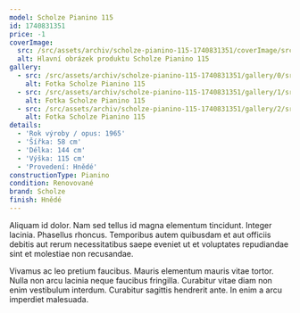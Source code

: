 ```yaml
---
model: Scholze Pianino 115
id: 1740831351
price: -1
coverImage:
  src: /src/assets/archiv/scholze-pianino-115-1740831351/coverImage/src.jpg
  alt: Hlavní obrázek produktu Scholze Pianino 115
gallery:
  - src: /src/assets/archiv/scholze-pianino-115-1740831351/gallery/0/src.jpg
    alt: Fotka Scholze Pianino 115
  - src: /src/assets/archiv/scholze-pianino-115-1740831351/gallery/1/src.jpg
    alt: Fotka Scholze Pianino 115
  - src: /src/assets/archiv/scholze-pianino-115-1740831351/gallery/2/src.jpg
    alt: Fotka Scholze Pianino 115
details:
  - 'Rok výroby / opus: 1965'
  - 'Šířka: 58 cm'
  - 'Délka: 144 cm'
  - 'Výška: 115 cm'
  - 'Provedení: Hnědé'
constructionType: Pianino
condition: Renovované
brand: Scholze
finish: Hnědé
---
```

Aliquam id dolor. Nam sed tellus id magna elementum tincidunt. Integer lacinia. Phasellus rhoncus. Temporibus autem quibusdam et aut officiis debitis aut rerum necessitatibus saepe eveniet ut et voluptates repudiandae sint et molestiae non recusandae.

Vivamus ac leo pretium faucibus. Mauris elementum mauris vitae tortor. Nulla non arcu lacinia neque faucibus fringilla. Curabitur vitae diam non enim vestibulum interdum. Curabitur sagittis hendrerit ante. In enim a arcu imperdiet malesuada.
